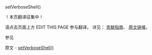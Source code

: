  setVerboseShell()

 ！本页翻译征集中！

请点击页面上方 EDIT THIS PAGE 参与翻译。
详见：
[贡献指南]( https://github.com/JinMuInfo/MongoDB-Manual-zh/blob/master/CONTRIBUTING.md )、
[原文链接](  https://docs.mongodb.com/manual/reference/method/setVerboseShell/  )。

 参见

原文 - [setVerboseShell()]( https://docs.mongodb.com/manual/reference/method/setVerboseShell/ )

